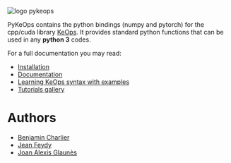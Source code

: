 ![logo pykeops](http://www.kernel-operations.io/_images/pykeops_logo.png)

PyKeOps contains the python bindings (numpy and pytorch) for the cpp/cuda library [KeOps](http://http://www.kernel-operations.io/). It provides
standard python functions that can be used in any **python 3** codes.

For a full documentation you may read:

* [Installation](https://www.kernel-operations.io/api/installation.html)
* [Documentation](https://www.kernel-operations.io/)
* [Learning KeOps syntax with examples](https://www.kernel-operations.io/_auto_examples/index.html)
* [Tutorials gallery](https://www.kernel-operations.io/_auto_tutorials/index.html)

# Authors

- [Benjamin Charlier](http://imag.umontpellier.fr/~charlier/)
- [Jean Feydy](https://www.math.ens.fr/~feydy/)
- [Joan Alexis Glaunès](https://www.mi.parisdescartes.fr/~glaunes/)
